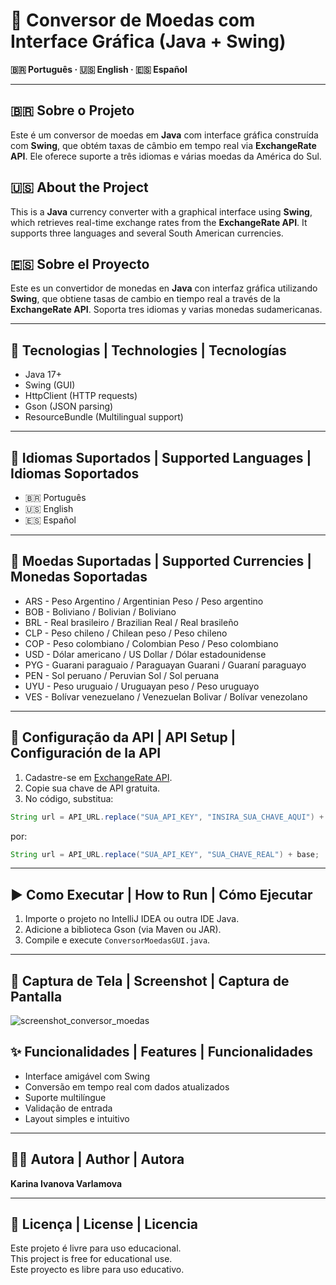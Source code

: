 # 💱 Conversor de Moedas com Interface Gráfica (Java + Swing)

**🇧🇷 Português · 🇺🇸 English · 🇪🇸 Español**

---

## 🇧🇷 Sobre o Projeto

Este é um conversor de moedas em **Java** com interface gráfica construída com **Swing**, que obtém taxas de câmbio em tempo real via **ExchangeRate API**. Ele oferece suporte a três idiomas e várias moedas da América do Sul.

## 🇺🇸 About the Project

This is a **Java** currency converter with a graphical interface using **Swing**, which retrieves real-time exchange rates from the **ExchangeRate API**. It supports three languages and several South American currencies.

## 🇪🇸 Sobre el Proyecto

Este es un convertidor de monedas en **Java** con interfaz gráfica utilizando **Swing**, que obtiene tasas de cambio en tiempo real a través de la **ExchangeRate API**. Soporta tres idiomas y varias monedas sudamericanas.

---

## 🧰 Tecnologias | Technologies | Tecnologías

- Java 17+
- Swing (GUI)
- HttpClient (HTTP requests)
- Gson (JSON parsing)
- ResourceBundle (Multilingual support)

---

## 💬 Idiomas Suportados | Supported Languages | Idiomas Soportados

- 🇧🇷 Português  
- 🇺🇸 English  
- 🇪🇸 Español  

---

## 💸 Moedas Suportadas | Supported Currencies | Monedas Soportadas

- ARS - Peso Argentino / Argentinian Peso / Peso argentino 
- BOB - Boliviano / Bolivian / Boliviano  
- BRL - Real brasileiro / Brazilian Real / Real brasileño  
- CLP - Peso chileno / Chilean peso / Peso chileno 
- COP - Peso colombiano / Colombian Peso / Peso colombiano
- USD - Dólar americano / US Dollar / Dólar estadounidense
- PYG - Guarani paraguaio / Paraguayan Guarani / Guaraní paraguayo
- PEN - Sol peruano / Peruvian Sol / Sol peruana
- UYU - Peso uruguaio / Uruguayan peso / Peso uruguayo
- VES - Bolívar venezuelano / Venezuelan Bolivar / Bolívar venezolano
---

## 🔧 Configuração da API | API Setup | Configuración de la API

1. Cadastre-se em [ExchangeRate API](https://www.exchangerate-api.com/).
2. Copie sua chave de API gratuita.
3. No código, substitua:

```java
String url = API_URL.replace("SUA_API_KEY", "INSIRA_SUA_CHAVE_AQUI") + base;
```

por:

```java
String url = API_URL.replace("SUA_API_KEY", "SUA_CHAVE_REAL") + base;
```

---

## ▶️ Como Executar | How to Run | Cómo Ejecutar

1. Importe o projeto no IntelliJ IDEA ou outra IDE Java.
2. Adicione a biblioteca Gson (via Maven ou JAR).
3. Compile e execute `ConversorMoedasGUI.java`.

---

## 📸 Captura de Tela | Screenshot | Captura de Pantalla

![screenshot_conversor_moedas](https://github.com/user-attachments/assets/6403f7fb-5ad1-4d5d-bfd2-ad39321ecc9e)


## ✨ Funcionalidades | Features | Funcionalidades

- Interface amigável com Swing  
- Conversão em tempo real com dados atualizados  
- Suporte multilíngue  
- Validação de entrada  
- Layout simples e intuitivo  

---

## 👩‍💻 Autora | Author | Autora

**Karina Ivanova Varlamova**  

---

## 📝 Licença | License | Licencia

Este projeto é livre para uso educacional.  
This project is free for educational use.  
Este proyecto es libre para uso educativo.
